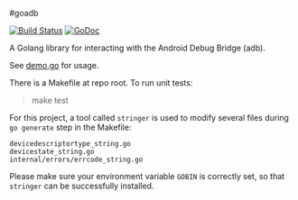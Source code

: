 #goadb

[![Build Status](https://travis-ci.org/zach-klippenstein/goadb.svg?branch=master)](https://travis-ci.org/zach-klippenstein/goadb)
[![GoDoc](https://godoc.org/github.com/zach-klippenstein/goadb?status.svg)](https://godoc.org/github.com/zach-klippenstein/goadb)

A Golang library for interacting with the Android Debug Bridge (adb).

See [demo.go](cmd/demo/demo.go) for usage.

There is a Makefile at repo root. To run unit tests:
> make test

For this project, a tool called `stringer` is used to modify several files during `go generate` step in the Makefile:
```
devicedescriptortype_string.go
devicestate_string.go
internal/errors/errcode_string.go
```
Please make sure your environment variable `GOBIN` is correctly set, so that `stringer` can be successfully installed.


